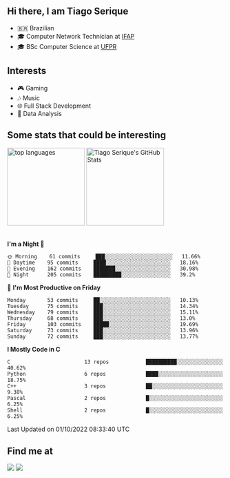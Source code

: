 
<h2> Hi there, I am Tiago Serique</h2>

<div>
	<ul>
		<li>🇧🇷 Brazilian</li>
		<li>🎓 Computer Network Technician at <a href="https://www.ifap.edu.br/">IFAP</a></li>
		<li>🎓 BSc Computer Science at <a href="https://www.ufpr.br/portalufpr/">UFPR</a></li>
	</ul>
</div>


<h2>Interests</h2>

<div>
	<ul>
		<li>🎮 Gaming </li>
		<li>🎶 Music </li>
		<li>🌐 Full Stack Development</li>
		<li>🎲 Data Analysis</li>
	</ul>
</div>


<h2>Some stats that could be interesting</h2>

<div>
	<img height="180em" src="https://github-readme-stats.vercel.app/api/top-langs/?layout=compact&theme=tokyonight&username=tiagoserique&langs_count=10&hide=makefile&exclude_repo=vim-mods" alt="top languages">
	<img height="180em" src="https://github-readme-stats.vercel.app/api?username=tiagoserique&count_private=true&show_icons=true&theme=tokyonight&include_all_commits=true" alt="Tiago Serique's GitHub Stats">
</div> 

<br>

<!--START_SECTION:waka-->
**I'm a Night 🦉** 

```text
🌞 Morning    61 commits     ███░░░░░░░░░░░░░░░░░░░░░░   11.66% 
🌆 Daytime    95 commits     ████░░░░░░░░░░░░░░░░░░░░░   18.16% 
🌃 Evening    162 commits    ███████░░░░░░░░░░░░░░░░░░   30.98% 
🌙 Night      205 commits    █████████░░░░░░░░░░░░░░░░   39.2%

```
📅 **I'm Most Productive on Friday** 

```text
Monday       53 commits     ██░░░░░░░░░░░░░░░░░░░░░░░   10.13% 
Tuesday      75 commits     ███░░░░░░░░░░░░░░░░░░░░░░   14.34% 
Wednesday    79 commits     ███░░░░░░░░░░░░░░░░░░░░░░   15.11% 
Thursday     68 commits     ███░░░░░░░░░░░░░░░░░░░░░░   13.0% 
Friday       103 commits    █████░░░░░░░░░░░░░░░░░░░░   19.69% 
Saturday     73 commits     ███░░░░░░░░░░░░░░░░░░░░░░   13.96% 
Sunday       72 commits     ███░░░░░░░░░░░░░░░░░░░░░░   13.77%

```


**I Mostly Code in C** 

```text
C                        13 repos            ██████████░░░░░░░░░░░░░░░   40.62% 
Python                   6 repos             ████░░░░░░░░░░░░░░░░░░░░░   18.75% 
C++                      3 repos             ██░░░░░░░░░░░░░░░░░░░░░░░   9.38% 
Pascal                   2 repos             █░░░░░░░░░░░░░░░░░░░░░░░░   6.25% 
Shell                    2 repos             █░░░░░░░░░░░░░░░░░░░░░░░░   6.25%

```



 Last Updated on 01/10/2022 08:33:40 UTC
<!--END_SECTION:waka-->



<h2>Find me at</h2>

<div>
	<a href="https://www.linkedin.com/in/tiago-serique"><img src="https://img.shields.io/badge/LinkedIn-0077B5?style=for-the-badge&logo=linkedin&logoColor=white"></a>
	<a href="https://www.instagram.com/tecseit/"><img src="https://img.shields.io/badge/Instagram-E4405F?style=for-the-badge&logo=instagram&logoColor=white"></a>
</div>
